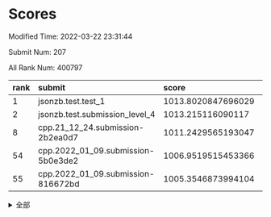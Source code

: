 # Scores

Modified Time: 2022-03-22 23:31:44

Submit Num: 207

All Rank Num: 400797

| rank |               submit               |       score        |       sigma        | pk_num |
| :--- | :--------------------------------- | :----------------- | :----------------- | :----- |
| 1    | jsonzb.test.test_1                 | 1013.8020847696029 | 0.817652131625673  | 7734   |
| 2    | jsonzb.test.submission_level_4     | 1013.215116090117  | 0.8092307772184103 | 7744   |
| 8    | cpp.21_12_24.submission-2b2ea0d7   | 1011.2429565193047 | 0.7790379261442313 | 7749   |
| 54   | cpp.2022_01_09.submission-5b0e3de2 | 1006.9519515453366 | 0.7356539004103333 | 7745   |
| 55   | cpp.2022_01_09.submission-816672bd | 1005.3546873994104 | 0.7232703475479314 | 7747   |


<details>
<summary>全部</summary>

| rank |                 submit                 |       score        |       sigma        | pk_num |
| :--- | :------------------------------------- | :----------------- | :----------------- | :----- |
| 1    | jsonzb.test.test_1                     | 1013.8020847696029 | 0.817652131625673  | 7734   |
| 2    | jsonzb.test.submission_level_4         | 1013.215116090117  | 0.8092307772184103 | 7744   |
| 3    | gobigger.level_3.submission_level_3_33 | 1011.9148136296802 | 0.776489379865054  | 7745   |
| 4    | gobigger.level_3.submission_level_3_24 | 1011.5730079299028 | 0.784806629986325  | 7744   |
| 5    | gobigger.level_3.submission_level_3_40 | 1011.5069331922926 | 0.7837983757861785 | 7741   |
| 6    | gobigger.level_3.submission_level_3_39 | 1011.4857416124921 | 0.7612040544186105 | 7739   |
| 7    | gobigger.level_3.submission_level_3_43 | 1011.2452745334004 | 0.7771724228125145 | 7741   |
| 8    | cpp.21_12_24.submission-2b2ea0d7       | 1011.2429565193047 | 0.7790379261442313 | 7749   |
| 9    | gobigger.level_3.submission_level_3_3  | 1011.2189866692955 | 0.779369690946189  | 7747   |
| 10   | gobigger.level_3.submission_level_3_30 | 1011.1123389251572 | 0.774699488748388  | 7749   |
| 11   | gobigger.level_3.submission_level_3_29 | 1011.0334217096706 | 0.7572595565423028 | 7744   |
| 12   | gobigger.level_3.submission_level_3_44 | 1010.8172801653245 | 0.7614869084595035 | 7747   |
| 13   | gobigger.level_3.submission_level_3_36 | 1010.801606612638  | 0.7535131922690723 | 7746   |
| 14   | gobigger.level_3.submission_level_3_34 | 1010.7520162137345 | 0.7738840683754515 | 7741   |
| 15   | gobigger.level_3.submission_level_3_49 | 1010.645641629682  | 0.7618057872971851 | 7745   |
| 16   | gobigger.level_3.submission_level_3_27 | 1010.5794827839924 | 0.7435967946816883 | 7750   |
| 17   | gobigger.level_3.submission_level_3_5  | 1010.5482922560271 | 0.7566917493144393 | 7747   |
| 18   | gobigger.level_3.submission_level_3_6  | 1010.4426592711893 | 0.7727649564088874 | 7744   |
| 19   | gobigger.level_3.submission_level_3_18 | 1010.4306211682107 | 0.7643260896772802 | 7749   |
| 20   | gobigger.level_3.submission_level_3_47 | 1010.3464578570779 | 0.7681469482606401 | 7746   |
| 21   | gobigger.level_3.submission_level_3_26 | 1010.2883807925471 | 0.7636438532516109 | 7742   |
| 22   | gobigger.level_3.submission_level_3_10 | 1010.2210038979414 | 0.7549340352908196 | 7745   |
| 23   | gobigger.level_3.submission_level_3_15 | 1010.2149631714998 | 0.769923984727862  | 7744   |
| 24   | gobigger.level_3.submission_level_3_48 | 1010.1627188175527 | 0.742997123091553  | 7746   |
| 25   | gobigger.level_3.submission_level_3_35 | 1010.0620496504151 | 0.7300869781239616 | 7748   |
| 26   | gobigger.level_3.submission_level_3_14 | 1009.9945370412262 | 0.7717388136760027 | 7741   |
| 27   | gobigger.level_3.submission_level_3_25 | 1009.8579590880756 | 0.7554748903849902 | 7742   |
| 28   | gobigger.level_3.submission_level_3_0  | 1009.8410954620135 | 0.7526840857351671 | 7744   |
| 29   | gobigger.level_3.submission_level_3_4  | 1009.7869962555218 | 0.7361157086731813 | 7743   |
| 30   | gobigger.level_3.submission_level_3_41 | 1009.7643865956067 | 0.7679949931850532 | 7746   |
| 31   | gobigger.level_3.submission_level_3_19 | 1009.5960541475182 | 0.7491107889433969 | 7745   |
| 32   | gobigger.level_3.submission_level_3_2  | 1009.5652536202068 | 0.7668232963769588 | 7742   |
| 33   | gobigger.level_3.submission_level_3_37 | 1009.5327501787765 | 0.7402181200709484 | 7744   |
| 34   | gobigger.level_3.submission_level_3_31 | 1009.4746195750033 | 0.7495164537634099 | 7747   |
| 35   | gobigger.level_3.submission_level_3_16 | 1009.4343931145635 | 0.7509771057584528 | 7747   |
| 36   | gobigger.level_3.submission_level_3_11 | 1009.4311274518959 | 0.7639154055098398 | 7747   |
| 37   | gobigger.level_3.submission_level_3_7  | 1009.3294677721444 | 0.7542625534419115 | 7751   |
| 38   | gobigger.level_3.submission_level_3_22 | 1009.2630904609774 | 0.7539137511875361 | 7742   |
| 39   | gobigger.level_3.submission_level_3_17 | 1009.2420407185175 | 0.746010370552936  | 7745   |
| 40   | gobigger.level_3.submission_level_3_8  | 1009.1946450871255 | 0.7432136612639126 | 7745   |
| 41   | gobigger.level_3.submission_level_3_12 | 1009.1878220010988 | 0.7486975792147353 | 7746   |
| 42   | gobigger.level_3.submission_level_3_42 | 1009.181089180274  | 0.7568158441029103 | 7743   |
| 43   | gobigger.level_3.submission_level_3_21 | 1009.1714522630235 | 0.7609596733969928 | 7747   |
| 44   | gobigger.level_3.submission_level_3_46 | 1009.1562651081645 | 0.7419105758927864 | 7748   |
| 45   | gobigger.level_3.submission_level_3_9  | 1009.0954487415867 | 0.75840508373909   | 7744   |
| 46   | gobigger.level_3.submission_level_3_45 | 1009.0416104603723 | 0.7460651815815283 | 7750   |
| 47   | gobigger.level_3.submission_level_3_28 | 1009.0383725052691 | 0.7484534537028301 | 7742   |
| 48   | gobigger.level_3.submission_level_3_1  | 1008.9992086219731 | 0.7687243641638157 | 7740   |
| 49   | gobigger.level_3.submission_level_3_23 | 1008.9558966753348 | 0.7388666907197592 | 7745   |
| 50   | gobigger.level_3.submission_level_3_32 | 1008.8843174477071 | 0.7866921240764115 | 7748   |
| 51   | gobigger.level_3.submission_level_3_20 | 1008.8391251907588 | 0.7430227787736285 | 7746   |
| 52   | gobigger.level_3.submission_level_3_38 | 1008.554635635694  | 0.7370252981573602 | 7742   |
| 53   | gobigger.level_3.submission_level_3_13 | 1008.5006203355819 | 0.7363685623274214 | 7741   |
| 54   | cpp.2022_01_09.submission-5b0e3de2     | 1006.9519515453366 | 0.7356539004103333 | 7745   |
| 55   | cpp.2022_01_09.submission-816672bd     | 1005.3546873994104 | 0.7232703475479314 | 7747   |
| 56   | gobigger.level_1.submission_level_1_8  | 1004.9485347308353 | 0.7107837598662475 | 7747   |
| 57   | gobigger.level_1.submission_level_1_42 | 1004.2695798122044 | 0.7135995351421933 | 7748   |
| 58   | gobigger.level_1.submission_level_1_12 | 1004.219705010383  | 0.7209194011607193 | 7753   |
| 59   | gobigger.level_1.submission_level_1_22 | 1004.111935017182  | 0.7276403377436176 | 7742   |
| 60   | gobigger.level_1.submission_level_1_36 | 1004.0353302006944 | 0.7067538498366247 | 7744   |
| 61   | gobigger.level_1.submission_level_1_27 | 1004.016938398552  | 0.7170689209010905 | 7751   |
| 62   | gobigger.level_1.submission_level_1_33 | 1003.9880902021297 | 0.7142079898200994 | 7749   |
| 63   | gobigger.level_1.submission_level_1_41 | 1003.9110535768847 | 0.6994562200931046 | 7742   |
| 64   | gobigger.level_1.submission_level_1_5  | 1003.9076829589949 | 0.7149399211193109 | 7750   |
| 65   | gobigger.level_1.submission_level_1_19 | 1003.9004115030043 | 0.7056374442205086 | 7745   |
| 66   | gobigger.level_1.submission_level_1_44 | 1003.8790398324892 | 0.7258068129960396 | 7745   |
| 67   | gobigger.level_1.submission_level_1_25 | 1003.7636809612261 | 0.7139717264538468 | 7745   |
| 68   | gobigger.level_1.submission_level_1_30 | 1003.7551625228683 | 0.7230889975878764 | 7735   |
| 69   | gobigger.level_1.submission_level_1_15 | 1003.7333992723849 | 0.7146307520723316 | 7752   |
| 70   | gobigger.level_1.submission_level_1_46 | 1003.7114936247311 | 0.7192841683849392 | 7743   |
| 71   | gobigger.level_1.submission_level_1_49 | 1003.6219771295517 | 0.7111836366696548 | 7747   |
| 72   | gobigger.level_1.submission_level_1_28 | 1003.6030420245827 | 0.7068666605723569 | 7741   |
| 73   | gobigger.level_1.submission_level_1_1  | 1003.5149884100614 | 0.7108421923341421 | 7746   |
| 74   | gobigger.level_1.submission_level_1_21 | 1003.5098962216226 | 0.7149159940564948 | 7743   |
| 75   | gobigger.level_1.submission_level_1_40 | 1003.4897741681357 | 0.7152096255864301 | 7741   |
| 76   | gobigger.level_1.submission_level_1_7  | 1003.4883440013243 | 0.720196568913466  | 7741   |
| 77   | gobigger.level_1.submission_level_1_29 | 1003.4811035088267 | 0.7100841899933027 | 7749   |
| 78   | gobigger.level_1.submission_level_1_26 | 1003.4455818063816 | 0.7204779853310129 | 7745   |
| 79   | gobigger.level_1.submission_level_1_13 | 1003.429208360866  | 0.723253896977204  | 7745   |
| 80   | gobigger.level_1.submission_level_1_9  | 1003.3491937524544 | 0.6991344205042629 | 7750   |
| 81   | gobigger.level_1.submission_level_1_16 | 1003.2990147657315 | 0.7218757966419148 | 7744   |
| 82   | gobigger.level_1.submission_level_1_35 | 1003.2628264500523 | 0.7219648420314208 | 7744   |
| 83   | gobigger.level_1.submission_level_1_2  | 1003.2588580291059 | 0.7127698616922521 | 7746   |
| 84   | gobigger.level_1.submission_level_1_23 | 1003.2251910859713 | 0.7203804079349277 | 7744   |
| 85   | gobigger.level_1.submission_level_1_32 | 1003.2064016958765 | 0.711801750176369  | 7744   |
| 86   | gobigger.level_1.submission_level_1_6  | 1003.1507642359898 | 0.704815437127094  | 7747   |
| 87   | gobigger.level_1.submission_level_1_3  | 1003.1122272940569 | 0.7207511698402309 | 7744   |
| 88   | gobigger.level_1.submission_level_1_20 | 1003.0933749432079 | 0.7244161062353451 | 7745   |
| 89   | gobigger.level_1.submission_level_1_24 | 1003.0912462006954 | 0.7170379710282648 | 7746   |
| 90   | gobigger.level_1.submission_level_1_17 | 1003.0295498196544 | 0.7229992456553914 | 7745   |
| 91   | gobigger.level_1.submission_level_1_0  | 1002.9670248914879 | 0.7043768981764214 | 7745   |
| 92   | gobigger.level_1.submission_level_1_34 | 1002.9424787112877 | 0.7137679860451258 | 7747   |
| 93   | gobigger.level_1.submission_level_1_43 | 1002.9293594510494 | 0.7174887999018917 | 7747   |
| 94   | gobigger.level_1.submission_level_1_14 | 1002.8652507393829 | 0.7037122029104166 | 7746   |
| 95   | gobigger.level_1.submission_level_1_11 | 1002.8006384253965 | 0.7151326986431781 | 7740   |
| 96   | gobigger.level_1.submission_level_1_38 | 1002.6730105098611 | 0.7185260530179377 | 7747   |
| 97   | gobigger.level_1.submission_level_1_37 | 1002.6253644011672 | 0.7091765593304902 | 7747   |
| 98   | gobigger.level_1.submission_level_1_39 | 1002.5930429347325 | 0.7213140460120027 | 7748   |
| 99   | gobigger.level_1.submission_level_1_47 | 1002.5190628114791 | 0.7145029871425409 | 7748   |
| 100  | gobigger.level_1.submission_level_1_18 | 1002.5037185499381 | 0.7051605050183027 | 7748   |
| 101  | gobigger.level_1.submission_level_1_4  | 1002.2971820914822 | 0.7179688664686625 | 7749   |
| 102  | gobigger.level_1.submission_level_1_48 | 1002.0377412550363 | 0.7089346778593693 | 7748   |
| 103  | gobigger.level_1.submission_level_1_10 | 1001.9403967367172 | 0.7119707646468101 | 7740   |
| 104  | gobigger.level_1.submission_level_1_31 | 1001.809360120586  | 0.7170858592171406 | 7745   |
| 105  | gobigger.level_1.submission_level_1_45 | 1001.7721781909836 | 0.7095277458162363 | 7746   |
| 106  | gobigger.random.submission_random_47   | 997.5255202636624  | 0.7181398434971872 | 7743   |
| 107  | gobigger.random.submission_random_45   | 997.4116410650158  | 0.7154305024737078 | 7748   |
| 108  | gobigger.random.submission_random_19   | 997.3458922890261  | 0.7083652305160314 | 7740   |
| 109  | gobigger.random.submission_random_2    | 997.1494517761208  | 0.7039592794330568 | 7746   |
| 110  | gobigger.random.submission_random_43   | 997.1043187270213  | 0.7031351854646121 | 7735   |
| 111  | gobigger.random.submission_random_28   | 997.0609940652845  | 0.7132675378765444 | 7749   |
| 112  | gobigger.random.submission_random_10   | 996.9460608443671  | 0.718477043204906  | 7745   |
| 113  | gobigger.random.submission_random_44   | 996.8210914009212  | 0.7060742177432744 | 7744   |
| 114  | gobigger.random.submission_random_20   | 996.7965993249335  | 0.7108339279423784 | 7746   |
| 115  | gobigger.random.submission_random_40   | 996.7014132626788  | 0.7185221343051562 | 7748   |
| 116  | gobigger.random.submission_random_49   | 996.6961131756648  | 0.70491186768077   | 7744   |
| 117  | gobigger.random.submission_random_31   | 996.6649250083753  | 0.7050859744868441 | 7745   |
| 118  | gobigger.random.submission_random_27   | 996.620318123239   | 0.7030884300428917 | 7744   |
| 119  | gobigger.random.submission_random_8    | 996.5176572625173  | 0.7146310738972966 | 7743   |
| 120  | gobigger.random.submission_random_25   | 996.4722774528346  | 0.7079322993956293 | 7739   |
| 121  | gobigger.random.submission_random_9    | 996.3701635092142  | 0.7059683228792052 | 7743   |
| 122  | gobigger.random.submission_random_21   | 996.3451636272139  | 0.7086322061506929 | 7747   |
| 123  | gobigger.random.submission_random_15   | 996.328648792129   | 0.7219426276933018 | 7747   |
| 124  | gobigger.random.submission_random_1    | 996.2860094073767  | 0.7144917776112899 | 7745   |
| 125  | gobigger.random.submission_random_16   | 996.2830076584263  | 0.7157012969870767 | 7745   |
| 126  | gobigger.random.submission_random_7    | 996.2514771917248  | 0.717362752967408  | 7746   |
| 127  | gobigger.random.submission_random_3    | 996.245805609639   | 0.7172532897423477 | 7747   |
| 128  | gobigger.random.submission_random_48   | 996.1846235488385  | 0.7266693291601567 | 7739   |
| 129  | gobigger.random.submission_random_32   | 996.1472956086284  | 0.7191620897409112 | 7744   |
| 130  | gobigger.random.submission_random_42   | 996.1183558872709  | 0.7190320765674946 | 7748   |
| 131  | gobigger.random.submission_random_18   | 996.0885769651507  | 0.7187380588161693 | 7745   |
| 132  | gobigger.random.submission_random_41   | 996.0114676477592  | 0.7200724873592149 | 7742   |
| 133  | gobigger.random.submission_random_17   | 995.954670821549   | 0.7048981874301192 | 7749   |
| 134  | gobigger.random.submission_random_26   | 995.9093062552205  | 0.7171216381863409 | 7744   |
| 135  | gobigger.random.submission_random_6    | 995.8934274409995  | 0.7058364817874128 | 7748   |
| 136  | gobigger.random.submission_random_38   | 995.8573613421881  | 0.7045681512471144 | 7740   |
| 137  | gobigger.random.submission_random_22   | 995.8521077243159  | 0.7112051442557938 | 7747   |
| 138  | gobigger.random.submission_random_4    | 995.7830193145466  | 0.726047535594298  | 7744   |
| 139  | gobigger.random.submission_random_13   | 995.7456171373708  | 0.7217726212193306 | 7747   |
| 140  | gobigger.random.submission_random_14   | 995.7282520217478  | 0.7219434778050335 | 7742   |
| 141  | gobigger.random.submission_random_36   | 995.6229942827579  | 0.7206432086380755 | 7749   |
| 142  | gobigger.random.submission_random_12   | 995.5874560197796  | 0.7199064590897345 | 7746   |
| 143  | gobigger.random.submission_random_33   | 995.5341115059265  | 0.7054624660521994 | 7741   |
| 144  | gobigger.random.submission_random_35   | 995.4704320110532  | 0.7107668557063037 | 7742   |
| 145  | gobigger.random.submission_random_39   | 995.4270047756528  | 0.7174883189378937 | 7744   |
| 146  | gobigger.random.submission_random_30   | 995.3883626219045  | 0.7272404831596634 | 7746   |
| 147  | gobigger.random.submission_random_34   | 995.3319766382293  | 0.732217058044915  | 7747   |
| 148  | gobigger.random.submission_random_0    | 995.2476549319002  | 0.7123461522712805 | 7744   |
| 149  | gobigger.random.submission_random_46   | 995.2358487884958  | 0.7235053739046421 | 7742   |
| 150  | gobigger.random.submission_random_29   | 995.1588203235169  | 0.7116722185937866 | 7744   |
| 151  | gobigger.random.submission_random_5    | 995.055143352267   | 0.7143786643118109 | 7746   |
| 152  | gobigger.random.submission_random_11   | 994.9810012368729  | 0.716732339751203  | 7749   |
| 153  | gobigger.random.submission_random_24   | 994.9718726468565  | 0.7376483903843659 | 7749   |
| 154  | gobigger.random.submission_random_23   | 994.7613799951163  | 0.7197806864493986 | 7745   |
| 155  | gobigger.level_2.submission_level_2_3  | 994.4119263840649  | 0.7255735667657468 | 7744   |
| 156  | gobigger.random.submission_random_37   | 994.3992724394145  | 0.7133954591842441 | 7744   |
| 157  | gobigger.level_2.submission_level_2_16 | 993.6426847286922  | 0.7292831821833752 | 7744   |
| 158  | gobigger.level_2.submission_level_2_15 | 993.5840159057469  | 0.7387612642688207 | 7747   |
| 159  | gobigger.level_2.submission_level_2_37 | 993.4393591754144  | 0.7382705965660968 | 7744   |
| 160  | gobigger.level_2.submission_level_2_21 | 993.2098014714109  | 0.7255523845448161 | 7749   |
| 161  | gobigger.level_2.submission_level_2_19 | 993.1385666276451  | 0.7438419046030463 | 7739   |
| 162  | gobigger.level_2.submission_level_2_26 | 993.0187533415169  | 0.7304362402920302 | 7749   |
| 163  | gobigger.level_2.submission_level_2_4  | 992.9909898740908  | 0.7357219210054127 | 7741   |
| 164  | gobigger.level_2.submission_level_2_39 | 992.9780753468303  | 0.7535164141159905 | 7742   |
| 165  | gobigger.level_2.submission_level_2_41 | 992.970882293077   | 0.736006366213395  | 7742   |
| 166  | gobigger.level_2.submission_level_2_36 | 992.9670657681537  | 0.7530007518439046 | 7742   |
| 167  | gobigger.level_2.submission_level_2_48 | 992.9490174891013  | 0.7144462083734944 | 7747   |
| 168  | gobigger.level_2.submission_level_2_13 | 992.8989360219068  | 0.745671997859472  | 7749   |
| 169  | gobigger.level_2.submission_level_2_33 | 992.8610265311604  | 0.7488650571470618 | 7744   |
| 170  | gobigger.level_2.submission_level_2_2  | 992.7631159805496  | 0.7666145411701673 | 7740   |
| 171  | gobigger.level_2.submission_level_2_47 | 992.625880859784   | 0.7305403681950582 | 7744   |
| 172  | gobigger.level_2.submission_level_2_38 | 992.5495240175469  | 0.7362055589395535 | 7746   |
| 173  | gobigger.level_2.submission_level_2_12 | 992.523533500712   | 0.7388730996788897 | 7750   |
| 174  | gobigger.level_2.submission_level_2_30 | 992.5108280925713  | 0.7463982192846202 | 7748   |
| 175  | gobigger.level_2.submission_level_2_7  | 992.5009629310896  | 0.735861654063091  | 7745   |
| 176  | gobigger.level_2.submission_level_2_44 | 992.495676333351   | 0.7563619487063766 | 7741   |
| 177  | gobigger.level_2.submission_level_2_10 | 992.4247863884143  | 0.7592095385785738 | 7746   |
| 178  | gobigger.level_2.submission_level_2_49 | 992.3390544098985  | 0.741822646574971  | 7745   |
| 179  | gobigger.level_2.submission_level_2_23 | 992.2258324716128  | 0.7635686651926293 | 7738   |
| 180  | gobigger.level_2.submission_level_2_42 | 992.1632118837528  | 0.7571554018756179 | 7747   |
| 181  | gobigger.level_2.submission_level_2_32 | 992.0498836539375  | 0.7463148796653444 | 7746   |
| 182  | gobigger.level_2.submission_level_2_17 | 991.9907464560209  | 0.752093498640482  | 7750   |
| 183  | gobigger.level_2.submission_level_2_24 | 991.975389914802   | 0.74171597449306   | 7746   |
| 184  | gobigger.level_2.submission_level_2_29 | 991.9440111672047  | 0.7562554917169435 | 7744   |
| 185  | gobigger.level_2.submission_level_2_25 | 991.8235220922368  | 0.7558797831127245 | 7746   |
| 186  | gobigger.level_2.submission_level_2_14 | 991.7917112813963  | 0.7688565441491871 | 7745   |
| 187  | gobigger.level_2.submission_level_2_0  | 991.7672597183586  | 0.7478997269593601 | 7744   |
| 188  | gobigger.level_2.submission_level_2_31 | 991.7645646078556  | 0.7480214841047389 | 7746   |
| 189  | gobigger.level_2.submission_level_2_40 | 991.674417289461   | 0.7581799736473972 | 7744   |
| 190  | gobigger.level_2.submission_level_2_45 | 991.4299696176583  | 0.7502580417402571 | 7744   |
| 191  | gobigger.level_2.submission_level_2_18 | 991.4161946156521  | 0.7519615146187143 | 7749   |
| 192  | gobigger.level_2.submission_level_2_35 | 991.3174853236885  | 0.7377638683906219 | 7742   |
| 193  | gobigger.level_2.submission_level_2_8  | 991.2442800215855  | 0.7699872202191714 | 7750   |
| 194  | gobigger.level_2.submission_level_2_20 | 991.141114138928   | 0.7411654553114694 | 7742   |
| 195  | gobigger.level_2.submission_level_2_11 | 991.0983535653122  | 0.7588255187125078 | 7743   |
| 196  | gobigger.level_2.submission_level_2_9  | 990.9833798095141  | 0.7406280524614417 | 7742   |
| 197  | gobigger.level_2.submission_level_2_5  | 990.9292117718729  | 0.7560037911573225 | 7750   |
| 198  | gobigger.level_2.submission_level_2_34 | 990.9101969836553  | 0.7458763551409661 | 7742   |
| 199  | gobigger.level_2.submission_level_2_43 | 990.6633758604171  | 0.7573973818243446 | 7738   |
| 200  | gobigger.level_2.submission_level_2_1  | 990.5792146508437  | 0.7522627770454622 | 7741   |
| 201  | gobigger.level_2.submission_level_2_6  | 990.5090887284515  | 0.7559851577399734 | 7742   |
| 202  | gobigger.level_2.submission_level_2_22 | 990.3923689507443  | 0.780251478741187  | 7745   |
| 203  | gobigger.level_2.submission_level_2_27 | 990.1126951661315  | 0.7774612983208055 | 7742   |
| 204  | gobigger.level_2.submission_level_2_46 | 990.0288683123953  | 0.7731158677822874 | 7744   |
| 205  | gobigger.level_2.submission_level_2_28 | 989.1288903755692  | 0.7796814017764394 | 7742   |
| 206  | gobigger.none.submission_none_0        | 979.5434804677044  | 1.2293332309925031 | 7744   |
| 207  | gobigger.none.submission_none_1        | 976.2174816540075  | 1.4850338556052138 | 7748   |

</details>